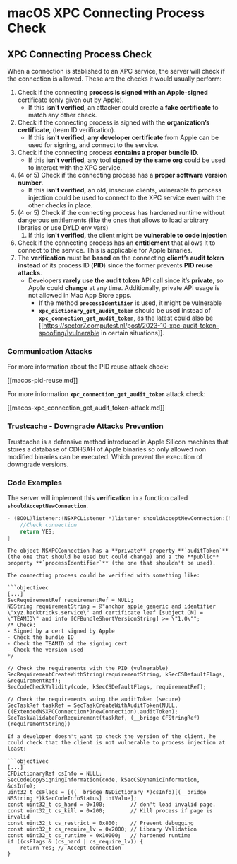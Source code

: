 # macOS XPC Connecting Process Check


## XPC Connecting Process Check

When a connection is stablished to an XPC service, the server will check if the connection is allowed. These are the checks it would usually perform:

1. Check if the connecting **process is signed with an Apple-signed** certificate (only given out by Apple).
   - If this **isn't verified**, an attacker could create a **fake certificate** to match any other check.
2. Check if the connecting process is signed with the **organization’s certificate**, (team ID verification).
   - If this **isn't verified**, **any developer certificate** from Apple can be used for signing, and connect to the service.
3. Check if the connecting process **contains a proper bundle ID**.
   - If this **isn't verified**, any tool **signed by the same org** could be used to interact with the XPC service.
4. (4 or 5) Check if the connecting process has a **proper software version number**.
   - If this **isn't verified,** an old, insecure clients, vulnerable to process injection could be used to connect to the XPC service even with the other checks in place.
5. (4 or 5) Check if the connecting process has hardened runtime without dangerous entitlements (like the ones that allows to load arbitrary libraries or use DYLD env vars)
   1. If this **isn't verified,** the client might be **vulnerable to code injection**
6. Check if the connecting process has an **entitlement** that allows it to connect to the service. This is applicable for Apple binaries.
7. The **verification** must be **based** on the connecting **client’s audit token** **instead** of its process ID (**PID**) since the former prevents **PID reuse attacks**.
   - Developers **rarely use the audit token** API call since it’s **private**, so Apple could **change** at any time. Additionally, private API usage is not allowed in Mac App Store apps.
     - If the method **`processIdentifier`** is used, it might be vulnerable
     - **`xpc_dictionary_get_audit_token`** should be used instead of **`xpc_connection_get_audit_token`**, as the latest could also be [[https://sector7.computest.nl/post/2023-10-xpc-audit-token-spoofing/|vulnerable in certain situations]].

### Communication Attacks

For more information about the PID reuse attack check:

[[macos-pid-reuse.md]]

For more information **`xpc_connection_get_audit_token`** attack check:

[[macos-xpc_connection_get_audit_token-attack.md]]

### Trustcache - Downgrade Attacks Prevention

Trustcache is a defensive method introduced in Apple Silicon machines that stores a database of CDHSAH of Apple binaries so only allowed non modified binaries can be executed. Which prevent the execution of downgrade versions.

### Code Examples

The server will implement this **verification** in a function called **`shouldAcceptNewConnection`**.

```objectivec
- (BOOL)listener:(NSXPCListener *)listener shouldAcceptNewConnection:(NSXPCConnection *)newConnection {
    //Check connection
    return YES;
}
```
```
The object NSXPCConnection has a **private** property **`auditToken`** (the one that should be used but could change) and a the **public** property **`processIdentifier`** (the one that shouldn't be used).

The connecting process could be verified with something like:

```objectivec
[...]
SecRequirementRef requirementRef = NULL;
NSString requirementString = @"anchor apple generic and identifier \"xyz.hacktricks.service\" and certificate leaf [subject.CN] = \"TEAMID\" and info [CFBundleShortVersionString] >= \"1.0\"";
/* Check:
- Signed by a cert signed by Apple
- Check the bundle ID
- Check the TEAMID of the signing cert
- Check the version used
*/

// Check the requirements with the PID (vulnerable)
SecRequirementCreateWithString(requirementString, kSecCSDefaultFlags, &requirementRef);
SecCodeCheckValidity(code, kSecCSDefaultFlags, requirementRef);

// Check the requirements wuing the auditToken (secure)
SecTaskRef taskRef = SecTaskCreateWithAuditToken(NULL, ((ExtendedNSXPCConnection*)newConnection).auditToken);
SecTaskValidateForRequirement(taskRef, (__bridge CFStringRef)(requirementString))
```
```
If a developer doesn't want to check the version of the client, he could check that the client is not vulnerable to process injection at least:

```objectivec
[...]
CFDictionaryRef csInfo = NULL;
SecCodeCopySigningInformation(code, kSecCSDynamicInformation, &csInfo);
uint32_t csFlags = [((__bridge NSDictionary *)csInfo)[(__bridge NSString *)kSecCodeInfoStatus] intValue];
const uint32_t cs_hard = 0x100;        // don't load invalid page.
const uint32_t cs_kill = 0x200;        // Kill process if page is invalid
const uint32_t cs_restrict = 0x800;    // Prevent debugging
const uint32_t cs_require_lv = 0x2000; // Library Validation
const uint32_t cs_runtime = 0x10000;   // hardened runtime
if ((csFlags & (cs_hard | cs_require_lv)) {
    return Yes; // Accept connection
}
```
```


